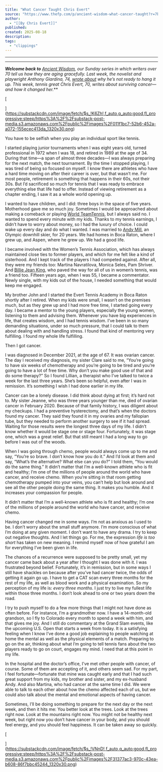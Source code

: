 ```yaml
---
title: "What Cancer Taught Chris Evert"
source: "https://www.thefp.com/p/ancient-wisdom-what-cancer-taught?r=7br8e"
author:
  - "[[By Chris Evert]]"
published:
created: 2025-08-18
description:
tags:
  - "clippings"
---
```

---

---

***Welcome back to** [Ancient Wisdom](https://www.thefp.com/t/ancient-wisdom)**, our Sunday series in which writers over 70 tell us how they are aging gracefully. Last week, the novelist and playwright Anthony Giardina, 74, [wrote about](https://www.thefp.com/p/ancient-wisdom-the-world-says-quit-novelist-ambition) why he’s not ready to hang it up. This week, tennis great Chris Evert, 70, writes about surviving cancer—and how it changed her.***

[

](https://substackcdn.com/image/fetch/$s_!K6Zh!,f_auto,q_auto:good,fl_progressive:steep/https%3A%2F%2Fsubstack-post-media.s3.amazonaws.com%2Fpublic%2Fimages%2F011f1bc7-52b6-452a-a072-155ecec413da_1320x30.png)

You have to be selfish when you play an individual sport like tennis.

I started playing junior tournaments when I was eight years old, turned professional in 1972 when I was 18, and retired in 1989 at the age of 34. During that time—a span of almost three decades—I was always preparing for the next match, the next tournament. By the time I stopped playing, I was tired of being so focused on myself. I know there are athletes who have a hard time moving on after their career is over, but that wasn’t me. For most people, retirement is something that happens in their 60s, not their 30s. But I’d sacrificed so much for tennis that I was ready to embrace everything else that life had to offer. Instead of viewing retirement as a chapter ending, I saw it as a whole world opening up.

I wanted to have children, and I did: three boys in the space of five years. Motherhood gave me so much joy. Sometimes I would be approached about making a comeback or playing [World TeamTennis](https://wtt.com/), but I always said no. I wanted to spend every minute with my kids. Thanks to my tennis earnings, I didn’t have to worry about money, so I had the luxury of choice. I could wake up every day and do what I wanted. I was married to [Andy Mill](https://www.olympics.com/en/athletes/andy-mill), an Olympic downhill skier, for 20 years. We had homes in Boca Raton, where I grew up, and Aspen, where he grew up. We had a good life.

I became involved with the Women’s Tennis Association, which has always maintained close ties to former players, and which for me felt like a kind of sisterhood. And I kept track of the players I had competed against. After all, they were my friends too: Martina Navratilova, Monica Seles, Pam Shriver. And [Billie Jean King](https://www.britannica.com/topic/Battle-of-the-Sexes-tennis), who paved the way for all of us in women’s tennis, was a friend too. Fifteen years ago, when I was 55, I became a commentator. Newly single, with my kids out of the house, I needed something that would keep me engaged.

My brother John and I started the Evert Tennis Academy in Boca Raton shortly after I retired. When my kids were small, I wasn’t on the premises much, but as they grew up and I had more free time, I started going every day. I became a mentor to the young players, especially the young women, listening to them and advising them. Whenever you have big experiences in life, that creates wisdom, and I had tennis wisdom. I’ve been in so many demanding situations, under so much pressure, that I could talk to them about dealing with and handling stress. I found that kind of mentoring very fulfilling. I found my whole life fulfilling.

Then I got cancer.

I was diagnosed in December 2021, at the age of 67. It was ovarian cancer. The day I received my diagnosis, my sister Clare said to me, “You’re going to have six weeks of chemotherapy and you’re going to be tired and you’re going to have a lot of free time. Why don’t you make good use of that and do some therapy?” So I found Lillian, a therapist who I’ve talked to twice a week for the last three years. She’s been so helpful, even after I was in remission. It’s something I wish I had done earlier in my life.

Cancer can be a lonely disease. I did think about dying at first; it’s hard not to. My sister Jeanne, who was three years younger than me, died of ovarian cancer in February 2020. Because of that family history, I was diligent about my checkups. I had a preventive hysterectomy, and that’s when the doctors found my cancer. They said they found it in my ovaries and my fallopian tube, but they needed to perform another surgery to see if it had spread. Waiting for those results were the longest three days of my life. I didn’t know whether it would be stage one or stage four. Fortunately, it was stage one, which was a great relief. But that still meant I had a long way to go before I was out of the woods.

When I was going through chemo, people would always come up to me and say, “You’re so brave. I don’t know how you do it.” And I’d look at them and say, “What’s the alternative? What else can you do?” I told them, “You would do the same thing.” It didn’t matter that I’m a well-known athlete who is fit and healthy; I’m one of the millions of people around the world who have cancer, and receive chemo. When you’re sitting in that room getting chemotherapy pumped into your veins, you can’t help but look around and see all the other people doing the same thing. It makes you humble. And it increases your compassion for people.

It didn’t matter that I’m a well-known athlete who is fit and healthy; I’m one of the millions of people around the world who have cancer, and receive chemo.

Having cancer changed me in some ways. I’m not as anxious as I used to be. I don’t worry about the small stuff anymore. I’m more conscious of what I’m doing at any given moment. I don’t want to have any drama. I try to keep out negative thoughts. And I let things go. For me, the expression *life is too short* has taken on new meaning. I remind myself now of how grateful I am for everything I’ve been given in life.

The chances of a recurrence were supposed to be pretty small, yet my cancer came back about a year after I thought I was done with it. I was frustrated beyond belief. Fortunately, it’s in remission, but in some ways I still have shackles on because after you’ve had cancer twice, the odds of getting it again go up. I have to get a CAT scan every three months for the rest of my life, as well as blood work and a physical examination. So my perception of my life is: *every three months*. I just try to live my fullest life within those three months. I don’t look ahead to one or two years down the road.

I try to push myself to do a few more things that I might not have done as often before. For instance, I’m a grandmother now. I have a 14-month-old grandson, so I fly to Colorado every month to spend a week with him, and that gives me joy. And I still do commentary at the Grand Slam events, like the upcoming U.S. Open that starts a week from today. It is a satisfying feeling when I know I’ve done a good job explaining to people watching at home the mental as well as the physical elements of a match. Preparing to go on the air, thinking about what I’m going to tell tennis fans about the two players ready to go on court, engages my mind. I need that at this point in my life.

In the hospital and the doctor’s office, I’ve met other people with cancer, of course. Some of them are accepting of it, and others seem sad. For my part, I feel fortunate—fortunate that mine was caught early and that I had such great support from my kids, my brother and sister, and my ex-husband Andy. And also Martina, who had cancer at the same time I did. We were able to talk to each other about how the chemo affected each of us, but we could also talk about the mental and emotional aspects of having cancer.

Sometimes, I’ll be doing something to prepare for the next day or the next week, and then it hits me: You better look at the trees. Look at the trees right now. Look at the mountains right now. You might not be healthy next week, but right now you don’t have cancer in your body, and you should feel energy, and you should feel happiness. It can be taken away so quickly.

[

](https://substackcdn.com/image/fetch/$s_!VNnD!,f_auto,q_auto:good,fl_progressive:steep/https%3A%2F%2Fsubstack-post-media.s3.amazonaws.com%2Fpublic%2Fimages%2F31377ac3-970c-43ea-b608-86f7bbc45244_1320x30.png)